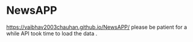 # NewsAPP

https://vaibhav2003chauhan.github.io/NewsAPP/
please be patient for a while API took time to load the data .
